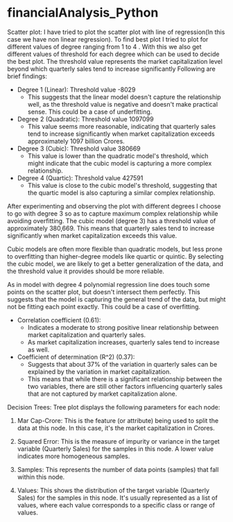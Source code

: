 # financialAnalysis_Python
Scatter plot:
I have tried to plot the scatter plot with line of regression(In this case we have non linear regression). To find best plot I tried to plot for different values of degree ranging from 1 to 4 . With this we also get different values of threshold for each degree which can be used to decide the best plot.
The threshold value represents the market capitalization level beyond which quarterly sales tend to increase significantly
Following are brief findings:
- Degree 1 (Linear): Threshold value -8029
    - This suggests that the linear model doesn't capture the relationship well, as the threshold value is negative and doesn't make practical sense. This could be a case of underfitting.
- Degree 2 (Quadratic): Threshold value 1097099
    - This value seems more reasonable, indicating that quarterly sales tend to increase significantly when market capitalization exceeds approximately 1097 billion Crores.
- Degree 3 (Cubic): Threshold value 380669
    - This value is lower than the quadratic model's threshold, which might indicate that the cubic model is capturing a more complex relationship.
- Degree 4 (Quartic): Threshold value 427591
    - This value is close to the cubic model's threshold, suggesting that the quartic model is also capturing a similar complex relationship.

After experimenting and observing the plot with different degrees I choose to go with degree 3 so as to capture maximum complex relationship while avoiding overfitting. 
The cubic model (degree 3) has a threshold value of approximately 380,669. This means that quarterly sales tend to increase significantly when market capitalization exceeds this value.

Cubic models are often more flexible than quadratic models, but less prone to overfitting than higher-degree models like quartic or quintic.
By selecting the cubic model, we are likely to get a better generalization of the data, and the threshold value it provides should be more reliable.

As in  model with  degree 4 polynomial regression line does touch some points on the scatter plot, but doesn't intersect them perfectly. This suggests that the model is capturing the general trend of the data, but might not be fitting each point exactly. This could be a case of overfitting.

- Correlation coefficient (0.61):
    - Indicates a moderate to strong positive linear relationship between market capitalization and quarterly sales.
    - As market capitalization increases, quarterly sales tend to increase as well.
- Coefficient of determination (R^2) (0.37):
    - Suggests that about 37% of the variation in quarterly sales can be explained by the variation in market capitalization.
    - This means that while there is a significant relationship between the two variables, there are still other factors influencing quarterly sales that are not captured by market capitalization alone.


Decision Trees:
Tree plot displays the following parameters for each node:

1. Mar Cap-Crore: This is the feature (or attribute) being used to split the data at this node. In this case, it's the market capitalization in Crores.

2. Squared Error: This is the measure of impurity or variance in the target variable (Quarterly Sales) for the samples in this node. A lower value indicates more homogeneous samples.

3. Samples: This represents the number of data points (samples) that fall within this node.

4. Values: This shows the distribution of the target variable (Quarterly Sales) for the samples in this node. It's usually represented as a list of values, where each value corresponds to a specific class or range of values.


